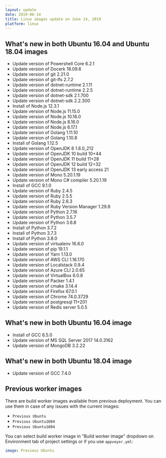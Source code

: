 ```yaml
---
layout: update
date: 2019-06-14
title: Linux images update on June 14, 2019
platform: linux
---
```


## What's new in both Ubuntu 16.04 and Ubuntu 18.04 images

* Update version of Powershell Core 6.2.1
* Update version of Docerk 18.09.6
* Update version of git 2.21.0
* Update version of git-lfs 2.7.2
* Update version of dotnet-runtime 2.1.11
* Update version of dotnet-runtime 2.2.5
* Update version of dotnet-sdk 2.1.700
* Update version of dotnet-sdk 2.2.300
* Install of Node.js 12.3.1
* Update version of Node.js 11.15.0
* Update version of Node.js 10.16.0
* Update version of Node.js 8.16.0
* Update version of Node.js 6.17.1
* Update version of Golang 1.11.10
* Update version of Golang 1.10.8
* Install of Golang 1.12.5
* Update version of OpenJDK 8 1.8.0_212
* Update version of OpenJDK 10 build 10+44
* Update version of OpenJDK 11 build 11+28
* Update version of OpenJDK 12 build 12+32
* Update version of OpenJDK 13 early access 21
* Update version of Mono 5.20.1.19
* Update version of Mono C# compiler 5.20.1.19
* Install of GCC 9.1.0
* Update version of Ruby 2.4.5
* Update version of Ruby 2.5.5
* Update version of Ruby 2.6.3
* Update version of Ruby Version Manager 1.29.8
* Update version of Python 2.7.16
* Update version of Python 3.5.7
* Update version of Python 3.6.8
* Install of Python 3.7.2
* Install of Python 3.7.3
* Install of Python 3.8.0
* Update version of virtualenv 16.6.0
* Update version of pip 19.1.1
* Update version of Yarn 1.13.0
* Update version of AWS CLI 1.16.170
* Update version of Localstack 0.9.4
* Update version of Azure CLI 2.0.65
* Update version of VirtualBox 6.0.8
* Update version of Packer 1.4.1
* Update version of cmake 3.14.4
* Update version of Firefox 67.0.1
* Update version of Chrome 74.0.3729
* Update version of postgresql 11+201
* Update version of Redis server 5.0.5

## What's new in both Ubuntu 16.04 image

* Install of GCC 6.5.0
* Update version of MS SQL Server 2017 14.0.3162
* Update version of MongoDB 3.2.22

## What's new in both Ubuntu 18.04 image

* Update version of GCC 7.4.0

## Previous worker images

There are build worker images available from previous deployment. You can use them in case of any issues with the current images:

* `Previous Ubuntu`
* `Previous Ubuntu1604`
* `Previous Ubuntu1804`

You can select build worker image in "Build worker image" dropdown on Environment tab of project settings or if you use `appveyor.yml`:

```yaml
image: Previous Ubuntu
```